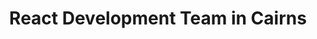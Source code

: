 ---
title: React Development Team in Cairns
permalink: /landings/locations/cairns/developer/react
technology: React
location: Cairns
---